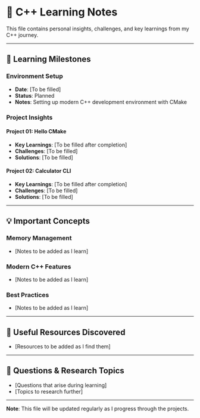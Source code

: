 # 📝 C++ Learning Notes

This file contains personal insights, challenges, and key learnings from my C++ journey.

---

## 🎯 Learning Milestones

### Environment Setup
- **Date**: [To be filled]
- **Status**: Planned
- **Notes**: Setting up modern C++ development environment with CMake

### Project Insights

#### Project 01: Hello CMake
- **Key Learnings**: [To be filled after completion]
- **Challenges**: [To be filled]
- **Solutions**: [To be filled]

#### Project 02: Calculator CLI
- **Key Learnings**: [To be filled after completion]
- **Challenges**: [To be filled]
- **Solutions**: [To be filled]

---

## 💡 Important Concepts

### Memory Management
- [Notes to be added as I learn]

### Modern C++ Features
- [Notes to be added as I learn]

### Best Practices
- [Notes to be added as I learn]

---

## 🔗 Useful Resources Discovered

- [Resources to be added as I find them]

---

## 🤔 Questions & Research Topics

- [Questions that arise during learning]
- [Topics to research further]

---

**Note**: This file will be updated regularly as I progress through the projects.
